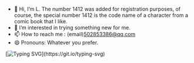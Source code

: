 - 👋 Hi, I’m L. The number 1412 was added for registration purposes, of course, the special number 1412 is the code name of a character from a comic book that I like.
- 👀 I’m interested in trying something new for me.
- 📫 How to reach me : (email)502853386@qq.com
- 😄 Pronouns: Whatever you prefer.

[![Typing SVG](https://readme-typing-svg.demolab.com?font=Fira+Code&weight=200&pause=1000&center=%E5%81%87&vCenter=%E5%81%87&repeat=%E7%9C%9F&random=%E5%81%87&width=435&lines=%5E%E2%96%BD%5E++HELLO+GITHUB+!)](https://git.io/typing-svg)

<!---
1412-L/1412-L is a ✨ special ✨ repository because its `README.md` (this file) appears on your GitHub profile.
You can click the Preview link to take a look at your changes.
--->
